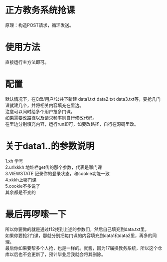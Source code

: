 # 正方教务系统抢课
原理：构造POST请求，循环发送。
# 使用方法
直接运行主方法即可。
# 配置
默认情况下，在C盘/用户/公共下新建 data1.txt data2.txt data3.txt等，要抢几门课就建几个，并将相关内容填充在里边。<br>
注意可以同时给多个用户抢多门课。<br>
如果需要改路径以及请求频率则自行修改代码。<br>
在里边分别填充内容，运行run即可，如要改路径，自行在源码里改。
# 关于data1..的参数说明
1.xh 学号<br>
2.urlxkkh 地址栏get传的那个参数，代表是哪门课<br>
3.VIEWSTATE 记录你的登录状态，和cookie功能一致<br>
4.xkkh上哪门课<br>
5.cookie不多说了<br>
其余都是不变的
# 最后再啰嗦一下
所以你要做的就是通过f12找到上述的参数们，然后自己填充到data.txt里。<br>
如果你要抢2门课，那就分别把每门课的内容填充到data1和data2里，再多的同理。<br>
最后你如果要帮多个人抢，也是一样的。就酱，因为17届换教务系统，所以这个仓库以后也不会更新了，预计毕业后我就会将其删除。
